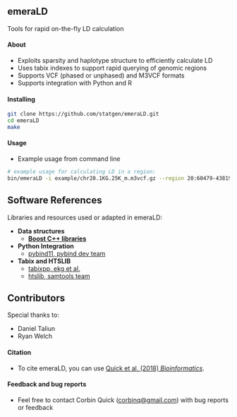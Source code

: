 ## emeraLD
Tools for rapid on-the-fly LD calculation
#### About
- Exploits sparsity and haplotype structure to efficiently calculate LD 
- Uses tabix indexes to support rapid querying of genomic regions
- Supports VCF (phased or unphased) and M3VCF formats
- Supports integration with Python and R

#### Installing 
```bash
git clone https://github.com/statgen/emeraLD.git  
cd emeraLD  
make  
```
#### Usage 
- Example usage from command line  
```bash
# example usage for calculating LD in a region:
bin/emeraLD -i example/chr20.1KG.25K_m.m3vcf.gz --region 20:60479-438197 --stdout | bgzip -c > output.txt.gz

```

## Software References
Libraries and resources used or adapted in emeraLD:
- **Data structures**
  - [**Boost C++ libraries**](https://www.boost.org/)
- **Python Integration** 
  - [pybind11, pybind dev team](https://github.com/pybind/pybind11)
- **Tabix and HTSLIB**
  - [tabixpp, ekg et al.](https://github.com/ekg/tabixpp)
  - [htslib, samtools team](https://github.com/samtools/htslib)

## Contributors
Special thanks to:
- Daniel Taliun
- Ryan Welch

#### Citation
- To cite emeraLD, you can use [Quick et al. (2018) *Bioinformatics*](https://doi.org/10.1093/bioinformatics/bty547).

#### Feedback and bug reports
- Feel free to contact Corbin Quick (corbinq@gmail.com) with bug reports or feedback
